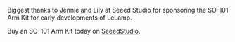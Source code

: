 Biggest thanks to Jennie and Lily at Seeed Studio for sponsoring the SO-101 Arm Kit for early developments of LeLamp.

Buy an SO-101 Arm Kit today on [SeeedStudio](https://www.seeedstudio.com/SO-ARM101-Low-Cost-AI-Arm-Kit-p-6426.html).


